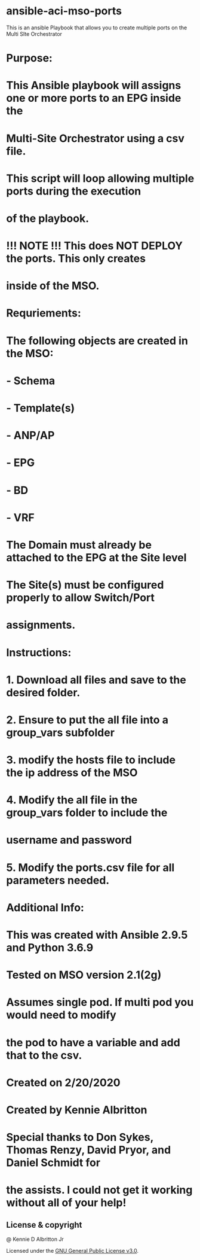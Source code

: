 # ansible-aci-mso-ports
This is an ansible Playbook that allows you to create multiple ports on the Multi SIte Orchestrator
#
# Purpose:
#  This Ansible playbook will assigns one or more ports to an EPG inside the 
#  Multi-Site Orchestrator using a csv file.  
#  This script will loop allowing multiple ports during the execution
#  of the playbook.  
#
#  !!! NOTE !!! This does NOT DEPLOY the ports.  This only creates
#  inside of the MSO.  
# 
# Requriements: 
# The following objects are created in the MSO:
# - Schema
# - Template(s)
# - ANP/AP
# - EPG
# - BD
# - VRF
# The Domain must already be attached to the EPG at the Site level 
# The Site(s) must be configured properly to allow Switch/Port
# assignments.
#
# Instructions:
# 1. Download all files and save to the desired folder. 
# 2. Ensure to put the all file into a group_vars subfolder
# 3. modify the hosts file to include the ip address of the MSO
# 4. Modify the all file in the group_vars folder to include the 
#    username and password
# 5. Modify the ports.csv file for all parameters needed.
# 
# Additional Info:
# This was created with Ansible 2.9.5 and Python 3.6.9
# Tested on MSO version 2.1(2g)
# Assumes single pod.  If multi pod you would need to modify
# the pod to have a variable and add that to the csv.
#
# Created on 2/20/2020
# Created by Kennie Albritton
#
# Special thanks to Don Sykes, Thomas Renzy, David Pryor, and Daniel Schmidt for 
# the assists.  I could not get it working without all of your help!
## License & copyright
@ Kennie D Albritton Jr

Licensed under the [GNU General Public License v3.0](LICENSE).
